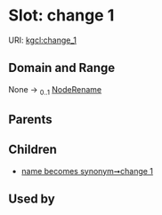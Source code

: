 
# Slot: change 1




URI: [kgcl:change_1](http://w3id.org/kgcl/change_1)


## Domain and Range

None &#8594;  <sub>0..1</sub> [NodeRename](NodeRename.md)

## Parents


## Children

 *  [name becomes synonym➞change 1](name_becomes_synonym_change_1.md)

## Used by

